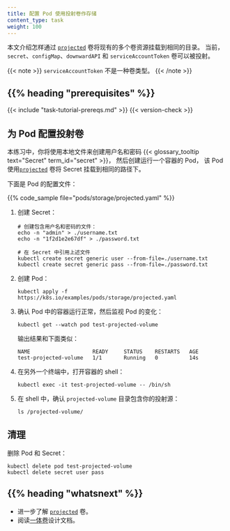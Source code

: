 ```yaml
---
title: 配置 Pod 使用投射卷作存储
content_type: task
weight: 100
---
```


<!--
reviewers:
- jpeeler
- pmorie
title: Configure a Pod to Use a Projected Volume for Storage
content_type: task
weight: 100
-->

<!-- overview -->
<!--
This page shows how to use a [`projected`](/docs/concepts/storage/volumes/#projected) Volume to mount
several existing volume sources into the same directory. Currently, `secret`, `configMap`, `downwardAPI`,
and `serviceAccountToken` volumes can be projected.
-->

本文介绍怎样通过 [`projected`](/zh-cn/docs/concepts/storage/volumes/#projected) 卷将现有的多个卷资源挂载到相同的目录。
当前，`secret`、`configMap`、`downwardAPI` 和 `serviceAccountToken` 卷可以被投射。

<!--
`serviceAccountToken` is not a volume type.
-->
{{< note >}}
`serviceAccountToken` 不是一种卷类型。
{{< /note >}}

## {{% heading "prerequisites" %}}

{{< include "task-tutorial-prereqs.md" >}} {{< version-check >}}

<!-- steps -->

<!--
## Configure a projected volume for a pod

In this exercise, you create username and password {{< glossary_tooltip text="Secrets" term_id="secret" >}} from local files. You then create a Pod that runs one container, using a [`projected`](/docs/concepts/storage/volumes/#projected) Volume to mount the Secrets into the same shared directory.

Here is the configuration file for the Pod:
-->

## 为 Pod 配置投射卷

本练习中，你将使用本地文件来创建用户名和密码 {{< glossary_tooltip text="Secret" term_id="secret" >}}，
然后创建运行一个容器的 Pod，
该 Pod 使用[`projected`](/zh-cn/docs/concepts/storage/volumes/#projected) 卷将 Secret 挂载到相同的路径下。

下面是 Pod 的配置文件：

{{% code_sample file="pods/storage/projected.yaml" %}}

1. <!--Create the Secrets:-->
   创建 Secret：

   ```shell
   # 创建包含用户名和密码的文件：
   echo -n "admin" > ./username.txt
   echo -n "1f2d1e2e67df" > ./password.txt

   # 在 Secret 中引用上述文件
   kubectl create secret generic user --from-file=./username.txt
   kubectl create secret generic pass --from-file=./password.txt
   ```

2. <!--Create the Pod:-->
   创建 Pod：

   ```shell
   kubectl apply -f https://k8s.io/examples/pods/storage/projected.yaml
   ```

3. <!--
   Verify that the Pod's Container is running, and then watch for changes to
   the Pod:
   -->
   确认 Pod 中的容器运行正常，然后监视 Pod 的变化：

   ```shell
   kubectl get --watch pod test-projected-volume
   ```

   <!--The output looks like this:-->
   输出结果和下面类似：

   ```
   NAME                    READY     STATUS    RESTARTS   AGE
   test-projected-volume   1/1       Running   0          14s
   ```

4. <!--In another terminal, get a shell to the running Container:-->
   在另外一个终端中，打开容器的 shell：

   ```shell
   kubectl exec -it test-projected-volume -- /bin/sh
   ```

5. <!--In your shell, verify that the `projected-volume` directory contains your projected sources:-->
   在 shell 中，确认 `projected-volume` 目录包含你的投射源：

   ```shell
   ls /projected-volume/
   ```
<!--
## Clean up
-->
## 清理

<!--
Delete the Pod and the Secrets:
-->
删除 Pod 和 Secret：

```shell
kubectl delete pod test-projected-volume
kubectl delete secret user pass
```

## {{% heading "whatsnext" %}}

<!--
* Learn more about [`projected`](/docs/concepts/storage/volumes/#projected) volumes.
* Read the [all-in-one volume](https://git.k8s.io/design-proposals-archive/node/all-in-one-volume.md) design document.
-->

* 进一步了解 [`projected`](/zh-cn/docs/concepts/storage/volumes/#projected) 卷。
* 阅读[一体卷](https://git.k8s.io/design-proposals-archive/node/all-in-one-volume.md)设计文档。
